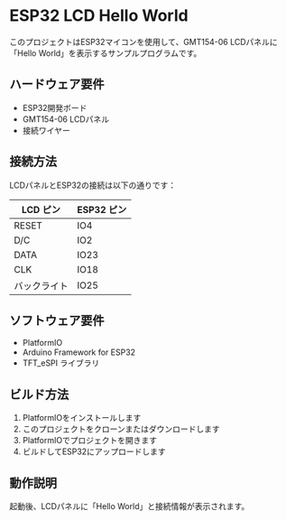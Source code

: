 # ESP32 LCD Hello World

このプロジェクトはESP32マイコンを使用して、GMT154-06 LCDパネルに「Hello World」を表示するサンプルプログラムです。

## ハードウェア要件

- ESP32開発ボード
- GMT154-06 LCDパネル
- 接続ワイヤー

## 接続方法

LCDパネルとESP32の接続は以下の通りです：

| LCD ピン | ESP32 ピン |
|---------|-----------|
| RESET   | IO4       |
| D/C     | IO2       |
| DATA    | IO23      |
| CLK     | IO18      |
| バックライト | IO25      |

## ソフトウェア要件

- PlatformIO
- Arduino Framework for ESP32
- TFT_eSPI ライブラリ

## ビルド方法

1. PlatformIOをインストールします
2. このプロジェクトをクローンまたはダウンロードします
3. PlatformIOでプロジェクトを開きます
4. ビルドしてESP32にアップロードします

## 動作説明

起動後、LCDパネルに「Hello World」と接続情報が表示されます。
